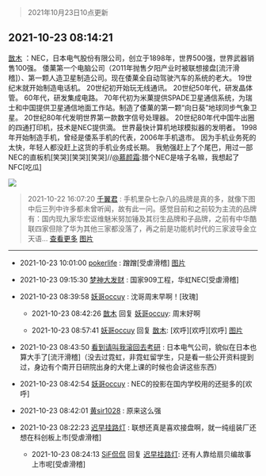 > 2021年10月23日10点更新
<link rel="stylesheet" href="https://cdn.jsdelivr.net/gh/taotie6/sampleJSON@main/css/photo_show.css">
<meta name="referrer" content="no-referrer" />


 ## 2021-10-23 08:14:21 

 [㪚木](https://www.coolapk.com/feed/30884222?shareKey=YjUxNmQwYTM5YzBhNjE3MzY5Yzg~) ：NEC，日本电气股份有限公司，创立于1898年，世界500强，世界武器销售100强。
倭菓第一个电脑公司（2011年抛售夕阳产业时被联想接盘[流汗滑稽]）、第一颗人造卫星制造公司。现在倭菓全自动驾驶汽车的系统的老大。
19世纪末就开始制造电话机。
20世纪初开始玩无线通讯。<!--break-->
20世纪50年代，研发晶体管。
60年代，研发集成电路。
70年代初为米菓提供SPADE卫星通信系统，为瑞士和中国提供卫星通信地面工作站。制造了倭菓的第一颗“向日葵”地球同步气象卫星。
20世纪80年代发明世界第一款数字信号处理器。
20世纪80年代中国牛出圈的四通打印机，技术是NEC提供滴。
世界最快计算机地球模拟器的发明者。
1998年开始制造手机，曾经是倭系手机的代表，2006年手机退市。
因为手机业务死的太快，年轻人都没赶上这货的手机业务成长期。
我勉强赶上了个尾巴，用过一部NEC的直板机[笑哭][笑哭][笑哭]//<a class="feed-link-uname" href="/u/慕颜霜">@慕颜霜</a>:腊个NEC是啥子名嘛，我想起了NFC[吃瓜] 

<div class="album">
<img class="img-item" src="http://image.coolapk.com/feed/2021/1023/08/1081091_1158e4b4_8060_585@2494x3325.jpeg" />
</div>

> 2021-10-22 16:07:20 
> [千翼君](https://www.coolapk.com/feed/30870393?shareKey=NDZjODk5NWI3MjAyNjE3MzY5Yzg~) : 手机里杂七杂八的品牌是真的多，就像下图中后三列中许多都未曾听闻，故有此一问。感觉目前和之前较为主流的品牌有：国内现九家华宏讴维魅米努加锤及其衍生品牌和子品牌，之前有中华酷联四家但除了华为其他三家都没落了，再之前是功能机时代的三家波导金立天语... <a href="">查看更多</a> 
[图片](http://image.coolapk.com/feed/2021/1022/16/14736016_f6a9efc9_0036_1312@540x1080.jpeg)

 ------- 

- 2021-10-23 10:01:00 [pokerlife](uid=575409) : 蹭蹭[受虐滑稽] [图片](http://image.coolapk.com/feed/2021/1023/10/575409_9d23df0d_4459_658@2495x3322.jpeg)

- 2021-10-23 09:15:30 [梦神大发财](uid=14296465) : 国家909工程，华虹NEC[受虐滑稽] 

- 2021-10-23 08:39:58 [妖哥occuy](uid=1388591) : 沈哥周末早啊！[玫瑰] 

    - 2021-10-23 08:42:26 [㪚木](uid=1081091) 回复 [妖哥occuy](uid=1388591): 周末好啊 

    - 2021-10-23 08:57:41 [妖哥occuy](uid=1388591) 回复 [㪚木](uid=1081091): [欢呼][欢呼][欢呼] [图片](http://image.coolapk.com/feed/2019/0416/21/1081091_1555422204_6116@321x192.gif)

- 2021-10-23 08:43:50 [看到请叫我滚回去考研](uid=3241499) : 日本电气公司，貌似在日本也算大手了[流汗滑稽]（没去过霓虹，非霓虹留学生，只是看一些公开资料提到过，身边有个南开日研院出身的大佬上课的时候也会讲这些东西） 

- 2021-10-23 08:42:54 [妖哥occuy](uid=1388591) : NEC的投影在国内学校用的还挺多的[欢呼] 

- 2021-10-23 08:42:01 [黄sir1028](uid=905870) : 原来这么强 

- 2021-10-23 08:22:23 [迟早挂路灯](uid=874366) : 联想还真是喜欢接盘啊，就一纯组装厂还想在科创板上市[受虐滑稽] 

    - 2021-10-23 08:24:13 [SiF侃侃](uid=2036711) 回复 [迟早挂路灯](uid=874366): 还有人靠给扇贝编故事上市呢[受虐滑稽] 

